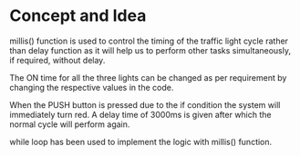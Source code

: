 # Concept and Idea

millis() function is used to control the timing of the traffic light cycle rather than delay function as it will help us to perform other tasks simultaneously, if required, without delay.

The ON time for all the three lights can be changed as per requirement by changing the respective values in the code.

When the PUSH button is pressed due to the if condition the system will immediately turn red. A delay time of 3000ms is given after which the normal cycle will perform again.

while loop has been used to implement the logic with millis() function. 
